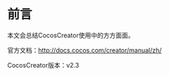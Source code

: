# 前言

本文会总结CocosCreator使用中的方方面面。

官方文档：http://docs.cocos.com/creator/manual/zh/

CocosCreator版本：v2.3

